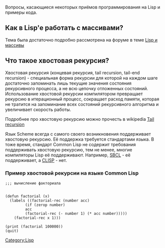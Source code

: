Вопросы, касающиеся некоторых приёмов программирования на Lisp и примеры
кода.

## Как в Lisp'е работать с массивами?

Тема была достаточно подробно рассмотрена на форуме в теме [Lisp и
массивы](http://www.linux.org.ru/view-message.jsp?msgid=1876259)

## Что такое хвостовая рекурсия?

Хвостовая рекурсия (концевая рекурсия, tail recursion, tail-end
recursion) - специальная форма рекурсии для которой на каждом шаге
достаточно запоминать лишь текущие значения состояния рекурсивного
процесса, а не всю цепочку отложенных состояний. Использование хвостовой
рекурсии компилятором превращает рекурсию в итерационный процесс,
сокращает расход памяти, которая не тратится на запоминание всех
состояний рекурсивного алгоритма и увеличивает скорость работы.

Подробнее про хвостовую рекурсию можно прочесть в wikipedia [Tail
recursion](http://en.wikipedia.org/wiki/Tail_recursion)

Язык Scheme всегда с самого своего возникновения поддерживает хвостовую
рекурсию. Её поддержка требуется стандартами языка. В тоже время,
стандарт Common Lisp не содержит требования поддерживать хвостовую
рекурсию, тем не менее, многие компиляторы Lisp её поддерживают.
Например, [SBCL](http://www.sbcl.org/) - её поддерживает, а
[CLISP](http://clisp.cons.org/) - нет.

### Пример хвостовой рекурсии на языке Common Lisp

    ;;; вычисление факториала


    (defun factorial (x)
      (labels ((factorial-rec (number acc)
             (if (zerop number)
             acc
             (factorial-rec (- number 1) (* acc number)))))
        (factorial-rec x 1)))

    (print (factorial 100000))
    (quit)

[Category:Lisp](Category:Lisp "wikilink")